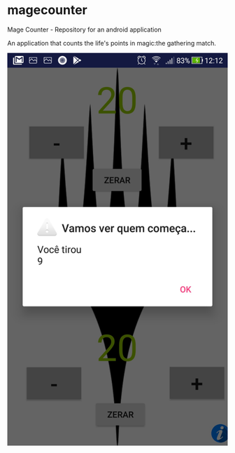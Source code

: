 # magecounter
Mage Counter - Repository for an android application 

An application that counts the life's points in magic:the gathering match.


![Screenshot](Screenshot_20180804-121231.jpg)
